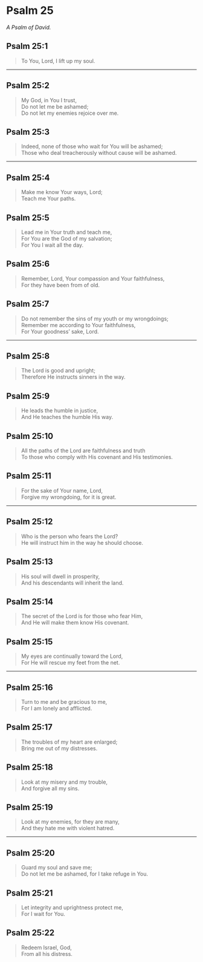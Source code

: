 # Psalm 25

_A Psalm of David._

## Psalm 25:1

> To You, Lord, I lift up my soul.

---

## Psalm 25:2

> My God, in You I trust,  
> Do not let me be ashamed;  
> Do not let my enemies rejoice over me.

## Psalm 25:3

> Indeed, none of those who wait for You will be ashamed;  
> Those who deal treacherously without cause will be ashamed.

---

## Psalm 25:4

> Make me know Your ways, Lord;  
> Teach me Your paths.

## Psalm 25:5

> Lead me in Your truth and teach me,  
> For You are the God of my salvation;  
> For You I wait all the day.

## Psalm 25:6

> Remember, Lord, Your compassion and Your faithfulness,  
> For they have been from of old.

## Psalm 25:7

> Do not remember the sins of my youth or my wrongdoings;  
> Remember me according to Your faithfulness,  
> For Your goodness’ sake, Lord.

---

## Psalm 25:8

> The Lord is good and upright;  
> Therefore He instructs sinners in the way.

## Psalm 25:9

> He leads the humble in justice,  
> And He teaches the humble His way.

## Psalm 25:10

> All the paths of the Lord are faithfulness and truth  
> To those who comply with His covenant and His testimonies.

## Psalm 25:11

> For the sake of Your name, Lord,  
> Forgive my wrongdoing, for it is great.

---

## Psalm 25:12

> Who is the person who fears the Lord?  
> He will instruct him in the way he should choose.

## Psalm 25:13

> His soul will dwell in prosperity,  
> And his descendants will inherit the land.

## Psalm 25:14

> The secret of the Lord is for those who fear Him,  
> And He will make them know His covenant.

## Psalm 25:15

> My eyes are continually toward the Lord,  
> For He will rescue my feet from the net.

---

## Psalm 25:16

> Turn to me and be gracious to me,  
> For I am lonely and afflicted.

## Psalm 25:17

> The troubles of my heart are enlarged;  
> Bring me out of my distresses.

## Psalm 25:18

> Look at my misery and my trouble,  
> And forgive all my sins.

## Psalm 25:19

> Look at my enemies, for they are many,  
> And they hate me with violent hatred.

---

## Psalm 25:20

> Guard my soul and save me;  
> Do not let me be ashamed, for I take refuge in You.

## Psalm 25:21

> Let integrity and uprightness protect me,  
> For I wait for You.

## Psalm 25:22

> Redeem Israel, God,  
> From all his distress.

